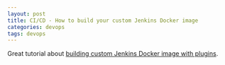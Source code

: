 ```yaml
---
layout: post
title: CI/CD - How to build your custom Jenkins Docker image
categories: devops
tags: devops
---
```


Great tutorial about [building custom Jenkins Docker image with plugins](https://yallalabs.com/devops/jenkins/how-to-build-custom-jenkins-docker-image/).